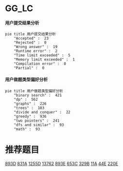 # GG_LC

<!-- tabs:start -->



#### **用户提交结果分析**

```mermaid
pie title 用户提交结果分析
    "Accepted" :  23
    "Rejected" :  0
    "Wrong answer" :  19
    "Runtime error" :  2
    "Time limit exceeded" :  5
    "Memory limit exceeded" :  1
    "Compilation error" :  0
    "Partial" :  0
```

#### **用户做题类型偏好分析**

```mermaid
pie title 用户做题类型偏好分析
    "binary search" :  421
    "dp" :  562
    "graphs" :  226
    "trees" :  103
    "divide and conquer" :  22
    "greedy" :  936
    "two pointers" :  241
    "dfs and similar" :  93
    "math" :  93
```



<!-- tabs:end -->
# 推荐题目
[893D](https://codeforces.com/contest/893/problem/D)
[831A](https://codeforces.com/contest/831/problem/A)
[1255D](https://codeforces.com/contest/1255/problem/D)
[13762](https://codeforces.com/contest/1376/problem/2)
[893E](https://codeforces.com/contest/893/problem/E)
[653C](https://codeforces.com/contest/653/problem/C)
[329B](https://codeforces.com/contest/329/problem/B)
[11A](https://codeforces.com/contest/11/problem/A)
[44E](https://codeforces.com/contest/44/problem/E)
[220E](https://codeforces.com/contest/220/problem/E)
